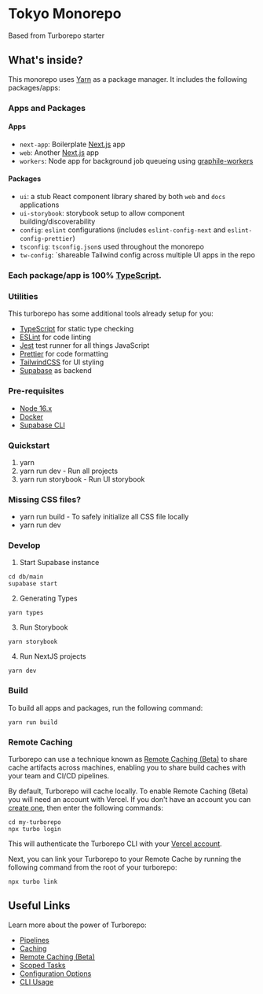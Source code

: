 # Tokyo Monorepo

Based from Turborepo starter

## What's inside?

This monorepo uses [Yarn](https://classic.yarnpkg.com/lang/en/) as a package manager. It includes the following packages/apps:

### Apps and Packages

#### Apps

- `next-app`: Boilerplate [Next.js](https://nextjs.org) app
- `web`: Another [Next.js](https://nextjs.org) app
- `workers`: Node app for background job queueing using [graphile-workers](https://github.com/graphile/worker)

#### Packages

- `ui`: a stub React component library shared by both `web` and `docs` applications
- `ui-storybook`: storybook setup to allow component building/discoverability
- `config`: `eslint` configurations (includes `eslint-config-next` and `eslint-config-prettier`)
- `tsconfig`: `tsconfig.json`s used throughout the monorepo
- `tw-config`: `shareable Tailwind config across multiple UI apps in the repo

### Each package/app is 100% [TypeScript](https://www.typescriptlang.org/).

### Utilities

This turborepo has some additional tools already setup for you:

- [TypeScript](https://www.typescriptlang.org/) for static type checking
- [ESLint](https://eslint.org/) for code linting
- [Jest](https://jestjs.io) test runner for all things JavaScript
- [Prettier](https://prettier.io) for code formatting
- [TailwindCSS](https://tailwindcss.com) for UI styling
- [Supabase](https://supabase.com/) as backend

### Pre-requisites

- [Node 16.x](https://nodejs.org/en/)
- [Docker](https://docs.docker.com/get-docker/)
- [Supabase CLI](https://github.com/supabase/cli)

### Quickstart

1. yarn
2. yarn run dev - Run all projects
3. yarn run storybook - Run UI storybook

### Missing CSS files?

- yarn run build - To safely initialize all CSS file locally
- yarn run dev

### Develop

1. Start Supabase instance

```
cd db/main
supabase start
```

2. Generating Types

```
yarn types
```

3. Run Storybook

```
yarn storybook
```

4. Run NextJS projects

```
yarn dev
```

### Build

To build all apps and packages, run the following command:

```
yarn run build
```

### Remote Caching

Turborepo can use a technique known as [Remote Caching (Beta)](https://turborepo.org/docs/features/remote-caching) to share cache artifacts across machines, enabling you to share build caches with your team and CI/CD pipelines.

By default, Turborepo will cache locally. To enable Remote Caching (Beta) you will need an account with Vercel. If you don't have an account you can [create one](https://vercel.com/signup), then enter the following commands:

```
cd my-turborepo
npx turbo login
```

This will authenticate the Turborepo CLI with your [Vercel account](https://vercel.com/docs/concepts/personal-accounts/overview).

Next, you can link your Turborepo to your Remote Cache by running the following command from the root of your turborepo:

```
npx turbo link
```

## Useful Links

Learn more about the power of Turborepo:

- [Pipelines](https://turborepo.org/docs/features/pipelines)
- [Caching](https://turborepo.org/docs/features/caching)
- [Remote Caching (Beta)](https://turborepo.org/docs/features/remote-caching)
- [Scoped Tasks](https://turborepo.org/docs/features/scopes)
- [Configuration Options](https://turborepo.org/docs/reference/configuration)
- [CLI Usage](https://turborepo.org/docs/reference/command-line-reference)
